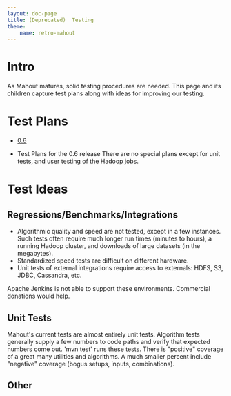 ```yaml
---
layout: doc-page
title: (Deprecated)  Testing
theme:
    name: retro-mahout
---
```

<a name="Testing-Intro"></a>
# Intro

As Mahout matures, solid testing procedures are needed.  This page and its
children capture test plans along with ideas for improving our testing.

<a name="Testing-TestPlans"></a>
# Test Plans

* [0.6](0.6.html)
 - Test Plans for the 0.6 release
There are no special plans except for unit tests, and user testing of the
Hadoop jobs.

<a name="Testing-TestIdeas"></a>
# Test Ideas

<a name="Testing-Regressions/Benchmarks/Integrations"></a>
## Regressions/Benchmarks/Integrations
* Algorithmic quality and speed are not tested, except in a few instances.
Such tests often require much longer run times (minutes to hours), a
running Hadoop cluster, and downloads of large datasets (in the megabytes). 
* Standardized speed tests are difficult on different hardware. 
* Unit tests of external integrations require access to externals: HDFS,
S3, JDBC, Cassandra, etc. 

Apache Jenkins is not able to support these environments. Commercial
donations would help. 

<a name="Testing-UnitTests"></a>
## Unit Tests
Mahout's current tests are almost entirely unit tests. Algorithm tests
generally supply a few numbers to code paths and verify that expected
numbers come out. 'mvn test' runs these tests. There is "positive" coverage
of a great many utilities and algorithms. A much smaller percent include
"negative" coverage (bogus setups, inputs, combinations).

<a name="Testing-Other"></a>
## Other

